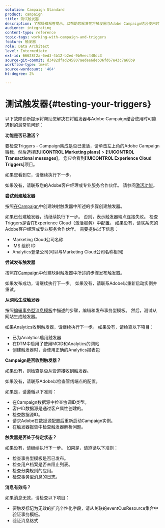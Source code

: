 ```yaml
---
solution: Campaign Standard
product: campaign
title: 测试触发器
description: 了解疑难解答提示，以帮助您解决在将触发器与Adobe Campaign结合使用时可能遇到的最常见问题。
audience: integrating
content-type: reference
topic-tags: working-with-campaign-and-triggers
feature: 触发器
role: Data Architect
level: Intermediate
exl-id: 66628f2a-6ed3-4b12-b2ed-9b9eec440dc3
source-git-commit: d3482dfad245807aedee6deb36fd67e43c7a66b9
workflow-type: tm+mt
source-wordcount: '464'
ht-degree: 2%

---
```


# 测试触发器{#testing-your-triggers}

以下故障诊断提示将帮助您解决在将触发器与Adobe Campaign结合使用时可能遇到的最常见问题：

**功能是否已激活？**

要检查Triggers - Campaign集成是否已激活，请单击左上角的Adobe Campaign徽标，然后选择&#x200B;**[!UICONTROL Marketing plans]** > **[!UICONTROL Transactional messages]**。 您应会看到&#x200B;**[!UICONTROL Experience Cloud Triggers]**&#x200B;项目。

如果您看到它，请继续执行下一步。

如果没有，请联系您的Adobe客户经理或专业服务合作伙伴。 请参阅[激活功能](../../integrating/using/configuring-triggers-in-experience-cloud.md#activating-the-functionality)。

**尝试创建触发器**

按照[在Campaign](../../integrating/using/using-triggers-in-campaign.md#creating-a-mapped-trigger-in-campaign)中创建映射触发器中所述的步骤创建触发器。

如果已创建触发器，请继续执行下一步。 否则，表示触发器端点连接失败。 检查Triggers是否在Experience Cloud（激活服务）中配置。 如果没有，请联系您的Adobe客户经理或专业服务合作伙伴。 需要提供以下信息：

* Marketing Cloud公司名称
* IMS 组织 ID
* Analytics登录公司(可以与Marketing Cloud公司名称相同)

**尝试发布触发器**

按照[在Campaign](../../integrating/using/using-triggers-in-campaign.md#creating-a-mapped-trigger-in-campaign)中创建映射触发器中所述的步骤发布触发器。

如果发布成功，请继续执行下一步。 如果没有，请联系Adobe以重新启动实例并重试。

**从网站生成触发器**

按照[编辑事务型消息模板](../../integrating/using/using-triggers-in-campaign.md#editing-the-transactional-message-template)中描述的步骤，编辑和发布事务型模板。 然后，测试从网站生成触发器。

如果Analytics收到触发器，请继续执行下一步。 如果没有，请检查以下项目：

* 已为Analytics启用触发器
* 在DTM中启用了使用MCID和Analytics的网站
* 创建触发器时，会使用正确的Analytics报表包

**Campaign是否收到触发器？**

如果没有，则检查是否从管道接收到触发器。

如果没有，请联系Adobe以检查管线端点的配置。

如果是，请遵循以下准则：

* 在Campaign数据源中检查协调ID类型。
* 客户ID数据源是通过客户属性创建的。
* 检查数据源ID。
* 请求Adobe在数据源配置后重新启动Campaign实例。
* 在触发器报告中检查触发器解析问题。

**触发器是否处于待定状态？**

如果没有，请继续执行下一步。 如果是，请遵循以下准则：

* 检查事务型模板是否已发布。
* 检查用户档案是否未阻止列表。
* 检查分类规则的应用。
* 检查事务型消息的日志。

**消息有效吗？**

如果消息无效，请检查以下项目：

* 要触发标记为无效的扩充个性化字段，请从关联的eventCusResource集合中验证事务模板。
* 验证消息格式
